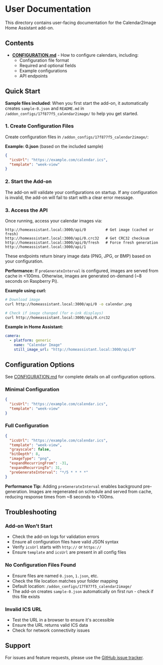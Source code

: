# User Documentation

This directory contains user-facing documentation for the Calendar2Image Home Assistant add-on.

## Contents

- [**CONFIGURATION.md**](./CONFIGURATION.md) - How to configure calendars, including:
  - Configuration file format
  - Required and optional fields
  - Example configurations
  - API endpoints

## Quick Start

**Sample files included**: When you first start the add-on, it automatically creates `sample-0.json` and `README.md` in `/addon_configs/17f877f5_calendar2image/` to help you get started.

### 1. Create Configuration Files

Create configuration files in `/addon_configs/17f877f5_calendar2image/`:

**Example: 0.json** (based on the included sample)
```json
{
  "icsUrl": "https://example.com/calendar.ics",
  "template": "week-view"
}
```

### 2. Start the Add-on

The add-on will validate your configurations on startup. If any configuration is invalid, the add-on will fail to start with a clear error message.

### 3. Access the API

Once running, access your calendar images via:
```
http://homeassistant.local:3000/api/0         # Get image (cached or fresh)
http://homeassistant.local:3000/api/0.crc32   # Get CRC32 checksum
http://homeassistant.local:3000/api/0/fresh   # Force fresh generation
http://homeassistant.local:3000/api/1
```

These endpoints return binary image data (PNG, JPG, or BMP) based on your configuration.

**Performance:** If `preGenerateInterval` is configured, images are served from cache in <100ms. Otherwise, images are generated on-demand (~8 seconds on Raspberry Pi).

**Example using curl:**
```bash
# Download image
curl http://homeassistant.local:3000/api/0 -o calendar.png

# Check if image changed (for e-ink displays)
curl http://homeassistant.local:3000/api/0.crc32
```

**Example in Home Assistant:**
```yaml
camera:
  - platform: generic
    name: "Calendar Image"
    still_image_url: "http://homeassistant.local:3000/api/0"
```

## Configuration Options

See [CONFIGURATION.md](./CONFIGURATION.md) for complete details on all configuration options.

### Minimal Configuration

```json
{
  "icsUrl": "https://example.com/calendar.ics",
  "template": "week-view"
}
```

### Full Configuration

```json
{
  "icsUrl": "https://example.com/calendar.ics",
  "template": "week-view",
  "grayscale": false,
  "bitDepth": 8,
  "imageType": "png",
  "expandRecurringFrom": -31,
  "expandRecurringTo": 31,
  "preGenerateInterval": "*/5 * * * *"
}
```

**Performance Tip:** Adding `preGenerateInterval` enables background pre-generation. Images are regenerated on schedule and served from cache, reducing response times from ~8 seconds to <100ms.

## Troubleshooting

### Add-on Won't Start

- Check the add-on logs for validation errors
- Ensure all configuration files have valid JSON syntax
- Verify `icsUrl` starts with `http://` or `https://`
- Ensure `template` and `icsUrl` are present in all config files

### No Configuration Files Found

- Ensure files are named `0.json`, `1.json`, etc.
- Check the file location matches your folder mapping
- Default location: `/addon_configs/17f877f5_calendar2image/`
- The add-on creates `sample-0.json` automatically on first run - check if this file exists

### Invalid ICS URL

- Test the URL in a browser to ensure it's accessible
- Ensure the URL returns valid ICS data
- Check for network connectivity issues

## Support

For issues and feature requests, please use the [GitHub issue tracker](https://github.com/jantielens/ha-calendar2image/issues).
